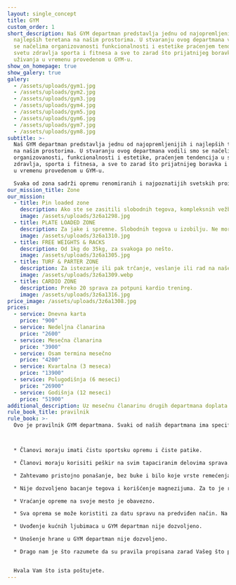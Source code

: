 ```yaml
---
layout: single_concept
title: GYM
custom_order: 1
short_description: Naš GYM departman predstavlja jednu od najopremljenijih i
  najlepših teretana na našim prostorima. U stvaranju ovog departmana vodili smo
  se načelima organizovanosti funkcionalnosti i estetike praćenjem tendencija u
  svetu zdravlja sporta i fitnesa a sve to zarad što prijatnijeg boravka i
  uživanja u vremenu provedenom u GYM-u.
show_on_homepage: true
show_galery: true
galery:
  - /assets/uploads/gym1.jpg
  - /assets/uploads/gym2.jpg
  - /assets/uploads/gym3.jpg
  - /assets/uploads/gym4.jpg
  - /assets/uploads/gym5.jpg
  - /assets/uploads/gym6.jpg
  - /assets/uploads/gym7.jpg
  - /assets/uploads/gym8.jpg
subtitle: >-
  Naš GYM departman predstavlja jednu od najopremljenijih i najlepših teretana
  na našim prostorima. U stvaranju ovog departmana vodili smo se načelima
  organizovanosti, funkcionalnosti i estetike, praćenjem tendencija u svetu
  zdravlja, sporta i fitnesa, a sve to zarad što prijatnijeg boravka i uživanja
  u vremenu provedenom u GYM-u.

  Svaka od zona sadrži opremu renomiranih i najpoznatijih svetskih proizvodjača koja je pažljivo birana kako bi omogućila preduslove za najbolji trening.
our_mission_title: Zone
our_mission:
  - title: Pin loaded zone
    description: Ako ste se zasitili slobodnih tegova, kompleksnih vežbi, deo sa mašinama je pravo mesto za vas.
    image: /assets/uploads/3z6a1298.jpg
  - title: PLATE LOADED ZONE
    description: Za jake i spremne. Slobodnih tegova u izobilju. Ne morate da čekate da neko završi da bi vi uskočili da uradite seriju.
    image: /assets/uploads/3z6a1310.jpg
  - title: FREE WEIGHTS & RACKS
    description: Od 1kg do 35kg, za svakoga po nešto.
    image: /assets/uploads/3z6a1305.jpg
  - title: TURF & PARTER ZONE
    description: Za istezanje ili pak trčanje, veslanje ili rad na našem ski ergu.
    image: /assets/uploads/3z6a1309.webp
  - title: CARDIO ZONE
    description: Preko 20 sprava za potpuni kardio trening.
    image: /assets/uploads/3z6a1316.jpg
price_image: /assets/uploads/3z6a1308.jpg
prices:
  - service: Dnevna karta
    price: "900"
  - service: Nedeljna članarina
    price: "2600"
  - service: Mesečna članarina
    price: "3900"
  - service: Osam termina mesečno
    price: "4200"
  - service: Kvartalna (3 meseca)
    price: "13900"
  - service: Polugodišnja (6 meseci)
    price: "26900"
  - service: Godišnja (12 meseci)
    price: "51900"
additional_description: Uz mesečnu članarinu drugih departmana doplata za korišćenje GYM departmana je 2450 rsd.
rule_book_title: pravilnik
rule_book: >-
  Ovo je pravilnik GYM departmana. Svaki od naših departmana ima specifičan pravilnik koji je u skladu sa prirodom i potrebama različitih departmana. Pored pravilnika departmana, postoji PRAVILNIK ČLANSTVA koji opšte određuje sve bitne tačke.



  * Članovi moraju imati čistu sportsku opremu i čiste patike.

  * Članovi moraju korisiti peškir na svim tapaciranim delovima sprava. Ukoliko ste zaboravili svoj, na našoj recepciji možete kupiti ili iznajmiti čist peškir.

  * Zahtevamo pristojno ponašanje, bez buke i bilo koje vrste remećenja drugih članova.

  * Nije dozvoljeno bacanje tegova i korišćenje magnezijuma. Za to je rezervisan Cross Training departman.

  * Vraćanje opreme na svoje mesto je obavezno.

  * Sva oprema se može koristiti za datu spravu na predviđen način. Na svakoj spravi postoji slikoviti prikaz, a ukoliko vam je potrebna dodatna instrukcija naši treneri će vam rado pojasniti.

  * Uvođenje kućnih ljubimaca u GYM departman nije dozvoljeno.

  * Unošenje hrane u GYM departman nije dozvoljeno.

  * Drago nam je što razumete da su pravila propisana zarad Vašeg što prijatnijeg boravka kao i kvalitetnije usluge.


  Hvala Vam što ista poštujete.
---
```

